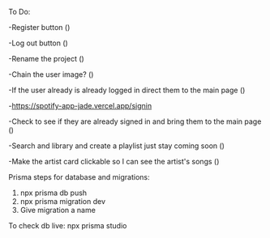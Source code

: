 To Do:

-Register button ()

-Log out button ()

-Rename the project ()

-Chain the user image? ()

-If the user already is already logged in direct them to the main page ()

-https://spotify-app-jade.vercel.app/signin

-Check to see if they are already signed in and bring them to the main page ()

-Search and library and create a playlist just stay coming soon ()

-Make the artist card clickable so I can see the artist's songs ()

Prisma steps for database and migrations:

1. npx prisma db push
2. npx prisma migration dev
3. Give migration a name

To check db live:
npx prisma studio
